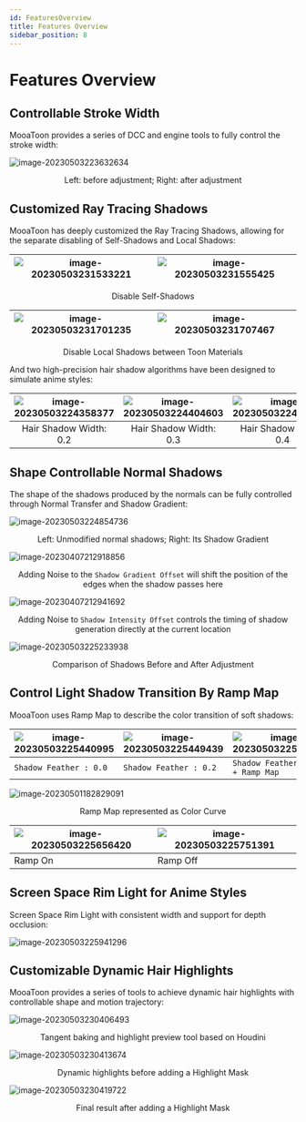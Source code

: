 ```yaml
---
id: FeaturesOverview
title: Features Overview
sidebar_position: 8
---
```

# Features Overview

## Controllable Stroke Width

MooaToon provides a series of DCC and engine tools to fully control the stroke width:

![image-20230503223632634](./assets/image-20230503223632634.png)<center>Left: before adjustment; Right: after adjustment</center>

## Customized Ray Tracing Shadows

MooaToon has deeply customized the Ray Tracing Shadows, allowing for the separate disabling of Self-Shadows and Local Shadows:

| ![image-20230503231533221](./assets/image-20230503231533221.png) | ![image-20230503231555425](./assets/image-20230503231555425.png) |
| ------------------------------------------------------------ | ------------------------------------------------------------ |

<center>Disable Self-Shadows</center>


| ![image-20230503231701235](./assets/image-20230503231701235.png) | ![image-20230503231707467](./assets/image-20230503231707467.png) |
| ------------------------------------------------------------ | ------------------------------------------------------------ |

<center>Disable Local Shadows between Toon Materials</center>

And two high-precision hair shadow algorithms have been designed to simulate anime styles:

| ![image-20230503224358377](./assets/image-20230503224358377.png) | ![image-20230503224404603](./assets/image-20230503224404603.png) | ![image-20230503224411202](./assets/image-20230503224411202.png) |
| ------------------------------------------------------------ | ------------------------------------------------------------ | ------------------------------------------------------------ |
| <center>Hair Shadow Width: 0.2</center>                      | <center>Hair Shadow Width: 0.3</center>                      | <center>Hair Shadow Width: 0.4</center>                      |

## Shape Controllable Normal Shadows

The shape of the shadows produced by the normals can be fully controlled through Normal Transfer and Shadow Gradient:

![image-20230503224854736](./assets/image-20230503224854736.png)<center>Left: Unmodified normal shadows; Right: Its Shadow Gradient</center>

![image-20230407212918856](./assets/image-20230407212918856.png)<center>Adding Noise to the `Shadow Gradient Offset` will shift the position of the edges when the shadow passes here</center>

![image-20230407212941692](./assets/image-20230407212941692.png)<center>Adding Noise to `Shadow Intensity Offset` controls the timing of shadow generation directly at the current location</center>

![image-20230503225233938](./assets/image-20230503225233938.png)<center>Comparison of Shadows Before and After Adjustment</center>

## Control Light Shadow Transition By Ramp Map

MooaToon uses Ramp Map to describe the color transition of soft shadows:

| ![image-20230503225440995](./assets/image-20230503225440995.png) | ![image-20230503225449439](./assets/image-20230503225449439.png) | ![image-20230503225456375](./assets/image-20230503225456375.png) |
| ------------------------------------------------------------ | ------------------------------------------------------------ | ------------------------------------------------------------ |
| `Shadow Feather : 0.0`                                       | `Shadow Feather : 0.2`                                       | `Shadow Feather : 0.2 + Ramp Map`                            |

![image-20230501182829091](./assets/image-20230501182829091.png)<center>Ramp Map represented as Color Curve</center>

| ![image-20230503225656420](./assets/image-20230503225656420.png) | ![image-20230503225751391](./assets/image-20230503225751391.png) |
| ------------------------------------------------------------ | ------------------------------------------------------------ |
| Ramp On                                                      | Ramp Off                                                     |

## Screen Space Rim Light for Anime Styles

Screen Space Rim Light with consistent width and support for depth occlusion:

![image-20230503225941296](./assets/image-20230503225941296.png)

## Customizable Dynamic Hair Highlights

MooaToon provides a series of tools to achieve dynamic hair highlights with controllable shape and motion trajectory:

![image-20230503230406493](./assets/image-20230503230406493.png)<center>Tangent baking and highlight preview tool based on Houdini</center>

![image-20230503230413674](./assets/image-20230503230413674.png)<center>Dynamic highlights before adding a Highlight Mask</center>

![image-20230503230419722](./assets/image-20230503230419722.png)<center>Final result after adding a Highlight Mask</center>









